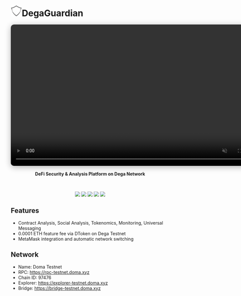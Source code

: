 # <img width="35" height="35" alt="DegaGuardian Logo" src="https://raw.githubusercontent.com/ombaviskar18/DegaGuardian/main/frontend/public/logos/logo.png" />DegaGuardian

<div align="center">
  <video width="800" height="450" autoplay loop muted style="border-radius: 10px; box-shadow: 0 4px 20px rgba(0,0,0,0.3);">
    <source src="https://raw.githubusercontent.com/ombaviskar18/DegaGuardian/main/frontend/public/logos/herovideo.mp4" type="video/mp4">
    Your browser does not support the video tag.
  </video>
  
  <strong>DeFi Security & Analysis Platform on Dega Network</strong>
  
  <br/>
  <br/>
  <img src="https://img.shields.io/badge/Built%20on-Dega-blue" />
  <img src="https://img.shields.io/badge/Frontend-React-blue" />
  <img src="https://img.shields.io/badge/Deployed-Vercel-black" />
  <img src="https://img.shields.io/badge/License-MIT-green" />
  <img src="https://img.shields.io/badge/Chain%20ID-97476-blue" />
</div>

## Features

- Contract Analysis, Social Analysis, Tokenomics, Monitoring, Universal Messaging
- 0.0001 ETH feature fee via DToken on Dega Testnet
- MetaMask integration and automatic network switching

## Network
- Name: Doma Testnet
- RPC: https://rpc-testnet.doma.xyz
- Chain ID: 97476
- Explorer: https://explorer-testnet.doma.xyz
- Bridge: https://bridge-testnet.doma.xyz
